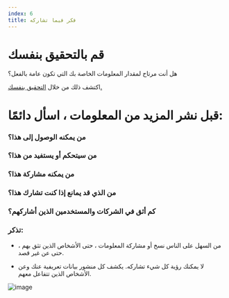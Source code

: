 ```yaml
---
index: 6
title: فكر فيما تشاركه
---
```

# قم بالتحقيق بنفسك

هل أنت مرتاح لمقدار المعلومات الخاصة بك التي تكون عامة بالفعل؟

اكتشف ذلك من خلال [التحقيق بنفسك.](https://myshadow.org/self-doxing-exploring-you-visible-data-traces)

# قبل نشر المزيد من المعلومات ، اسأل دائمًا:

### من يمكنه الوصول إلى هذا؟

### من سيتحكم أو يستفيد من هذا؟

### من يمكنه مشاركة هذا؟

### من الذي قد يمانع إذا كنت تشارك هذا؟

### كم أثق في الشركات والمستخدمين الذين أشاركهم؟

### تذكر:

*   من السهل على الناس نسخ أو مشاركة المعلومات ، حتى الأشخاص الذين تثق بهم ، حتى عن غير قصد.

*   لا يمكنك رؤية كل شيء تشاركه. يكشف كل منشور بيانات تعريفية عنك وعن الأشخاص الذين تتفاعل معهم.







![image](socialb3.png)